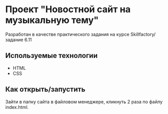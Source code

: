 # Проект "Новостной сайт на музыкальную тему"

Разработан в качестве практического задания на курсе Skillfactory/задание 6.11

## Используемые технологии

* HTML
* CSS

## Как открыть/запустить

Зайти в папку сайта в файловом менеджере, кликнуть 2 раза по файлу index.html.